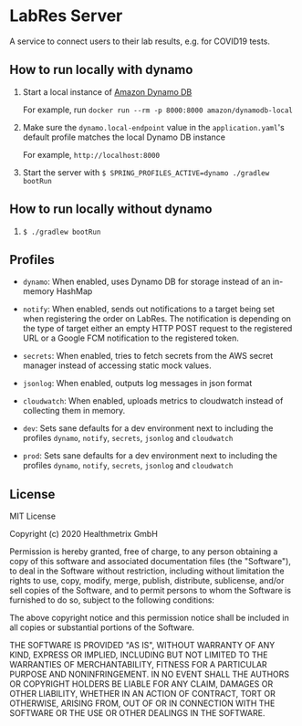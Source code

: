 # LabRes Server

A service to connect users to their lab results, e.g. for COVID19 tests.

## How to run locally with dynamo

1. Start a local instance of [Amazon Dynamo DB](https://aws.amazon.com/dynamodb/)
   
   For example, run `docker run --rm -p 8000:8000 amazon/dynamodb-local`
   
2. Make sure the `dynamo.local-endpoint` value in the `application.yaml`'s default
   profile matches the local Dynamo DB instance
   
   For example, `http://localhost:8000`
   
3. Start the server with `$ SPRING_PROFILES_ACTIVE=dynamo ./gradlew bootRun`
   
## How to run locally without dynamo

1. `$ ./gradlew bootRun`   
   
## Profiles

- `dynamo`: When enabled, uses Dynamo DB for storage instead
  of an in-memory HashMap

- `notify`: When enabled, sends out notifications to a target being set when registering the order on LabRes.
The notification is depending on the type of target either an empty HTTP POST request to the registered URL or a Google FCM 
notification to the registered token.

- `secrets`: When enabled, tries to fetch secrets from the AWS secret manager instead of accessing static mock values.

- `jsonlog`: When enabled, outputs log messages in json format

- `cloudwatch`: When enabled, uploads metrics to cloudwatch instead of collecting them in memory.

- `dev`: Sets sane defaults for a dev environment next to including the profiles `dynamo`, `notify`, `secrets`, `jsonlog` and `cloudwatch`

- `prod`: Sets sane defaults for a dev environment next to including the profiles `dynamo`, `notify`, `secrets`, `jsonlog` and `cloudwatch`

  
## License

MIT License

Copyright (c) 2020 Healthmetrix GmbH

Permission is hereby granted, free of charge, to any person obtaining a copy
of this software and associated documentation files (the "Software"), to deal
in the Software without restriction, including without limitation the rights
to use, copy, modify, merge, publish, distribute, sublicense, and/or sell
copies of the Software, and to permit persons to whom the Software is
furnished to do so, subject to the following conditions:

The above copyright notice and this permission notice shall be included in all
copies or substantial portions of the Software.

THE SOFTWARE IS PROVIDED "AS IS", WITHOUT WARRANTY OF ANY KIND, EXPRESS OR
IMPLIED, INCLUDING BUT NOT LIMITED TO THE WARRANTIES OF MERCHANTABILITY,
FITNESS FOR A PARTICULAR PURPOSE AND NONINFRINGEMENT. IN NO EVENT SHALL THE
AUTHORS OR COPYRIGHT HOLDERS BE LIABLE FOR ANY CLAIM, DAMAGES OR OTHER
LIABILITY, WHETHER IN AN ACTION OF CONTRACT, TORT OR OTHERWISE, ARISING FROM,
OUT OF OR IN CONNECTION WITH THE SOFTWARE OR THE USE OR OTHER DEALINGS IN THE
SOFTWARE.
